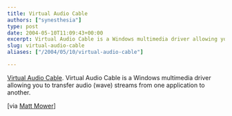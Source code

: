 ```yaml
---
title: Virtual Audio Cable
authors: ["synesthesia"]
type: post
date: 2004-05-10T11:09:43+00:00
excerpt: Virtual Audio Cable is a Windows multimedia driver allowing you to transfer audio (wave) streams from one application to another.
slug: virtual-audio-cable 
aliases: ["/2004/05/10/virtual-audio-cable"]

---
```

[Virtual Audio Cable][1]. Virtual Audio Cable is a Windows multimedia driver allowing you to transfer audio (wave) streams from one application to another.
  
<!--more-->


  
[via [Matt Mower][2]]

 [1]: https://spider.nrcde.ru/music/software/eng/vac.html
 [2]: https://matt.blogs.it/2004/05/05.html